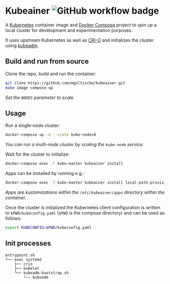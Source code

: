 Kubeainer ![GitHub workflow badge](https://github.com/mgoltzsche/kubeainer/workflows/Semantic%20release/badge.svg)
=

A [Kubernetes](https://github.com/kubernetes/kubernetes) container image and [Docker Compose](https://docs.docker.com/compose/compose-file/compose-file-v3/) project to spin up a local cluster for development and experimentation purposes.  

It uses upstream Kubernetes as well as [CRI-O](https://github.com/cri-o/cri-o) and initializes the cluster using [kubeadm](https://github.com/kubernetes/kubeadm).

## Build and run from source

Clone the repo, build and run the container:
```sh
git clone https://github.com/mgoltzsche/kubeainer.git
make image compose-up
```
_Set the `NODES` parameter to scale._

## Usage

Run a single-node cluster:
```sh
docker-compose up -d --scale kube-node=0
```
_You can run a multi-node cluster by scaling the `kube-node` service._  

Wait for the cluster to initialize:
```sh
docker-compose exec -T kube-master kubeainer install
```

Apps can be installed by running e.g.:
```sh
docker-compose exec -T kube-master kubeainer install local-path-provisioner ingress-nginx cert-manager metallb external-dns
```
_Apps are kustomizations within the `/etc/kubeainer/apps` directory within the container._

Once the cluster is initialized the Kubernetes client configuration is written to `$PWD/kubeconfig.yaml` (`$PWD` is the compose directory) and can be used as follows:
```sh
export KUBECONFIG=$PWD/kubeconfig.yaml
```

## Init processes

```
entrypoint.sh
└── exec systemd
    ├── crio
    ├── kubelet
    └── kubeadm-bootstrap.sh
        └── kubeadm
```
